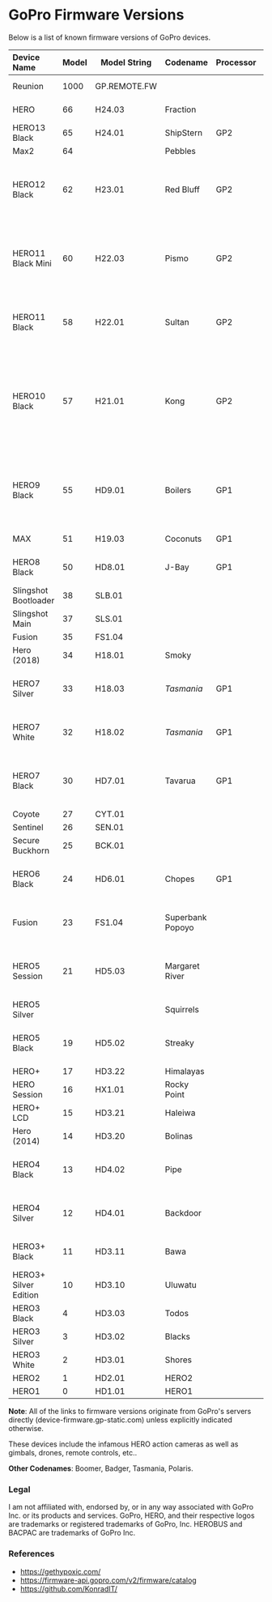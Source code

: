 # GoPro Firmware Versions
Below is a list of known firmware versions of GoPro devices.

| Device Name           | Model  | Model String | Codename   | Processor | Chipset      | Firmware | FW Release |
| :-------------------- | :----- | ------ | ---------------- | --------- | ------------ | -------- | ---------- |
| Reunion               | 1000   | GP.REMOTE.FW |            |           |              | [v02.00.00](https://device-firmware.gp-static.com/1000/8a7468189769d1f0d784ac3f6308c11e8a229b98/GP.REMOTE.FW/camera_fw/02.00.00/GP_REMOTE_FW_02_00_00.bin)<br/>[v01.02.00](https://device-firmware.gp-static.com/1000/2a4b06371ca8ee95d56423f203c834eb8967593b/GP.REMOTE.FW/camera_fw/01.02.00/GP_REMOTE_FW_01_02_00.bin) | 2023/01/27<br/>2021/03/23 |
| HERO                  | 66     | H24.03 | Fraction         |           |              | [v01.20.00](https://device-firmware.gp-static.com/66/a87a582214e978e2ba0ba553adf54c521add01f2/H24.03/camera_fw/01.20.00/UPDATE.zip)<br/>[v01.10.00](https://device-firmware.gp-static.com/66/a6be46fff935c43027a330499384bd5dfb2b1746/H24.03/camera_fw/1.10.00/UPDATE.zip) | 2024/11/05<br/>2024/09/21 |
| HERO13 Black          | 65     | H24.01 | ShipStern        | GP2       | M20V         | [v01.20.00](https://device-firmware.gp-static.com/65/6917834600024bb59a084e8dbdb8b95f1884bf26/H24.01/camera_fw/01.20.00/UPDATE.zip) | 2024/10/17 |
| Max2                  | 64     |        | Pebbles          |           |              |  |
| HERO12 Black          | 62     | H23.01 | Red Bluff        | GP2       | M20V         | [v02.30.00](https://device-firmware.gp-static.com/62/c9c1bb27d8d39cf0426331b1a063e3c96f8e13b7/H23.01/camera_fw/02.30.00/UPDATE.zip)<br/>[v02.20.00](https://device-firmware.gp-static.com/62/f7a6614cdedcbec78243433559413ed599d34039/H23.01/camera_fw/02.20.00/UPDATE.zip)<br/>[v02.10.00](https://device-firmware.gp-static.com/62/9050f5e5dd298b694c276dccba4949abf4463f72/H23.01/camera_fw/02.10.00/UPDATE.zip)<br/>[v02.00.00](https://device-firmware.gp-static.com/62/faef567a022a2533fa5d0ad3e464c429459bba15/H23.01/camera_fw/02.00.00/UPDATE.zip)<br/>[v01.30.00](https://device-firmware.gp-static.com/62/af3cce101d6ffa76ba68d352962b466b2e69af26/H23.01/camera_fw/01.30.00/UPDATE.zip)<br/>[v01.20.00](https://device-firmware.gp-static.com/62/012c91596675e3d4b16de8bc2ee30cb6f806783a/H23.01/camera_fw/01.20.00/UPDATE.zip) | 2024/11/05<br/>2024/03/27<br/>2024/02/08<br/>2023/12/14<br/>2023/11/16<br/>2023/10/31 |
| HERO11 Black Mini     | 60     | H22.03 | Pismo            | GP2       | M20V         | [v02.50.00](https://device-firmware.gp-static.com/60/215049e8fe090616943d4d39ab883319fe37f164/H22.03/camera_fw/02.50.00/UPDATE.zip)<br/>[v02.40.00](https://device-firmware.gp-static.com/60/b65191d6423e7cd8f25754ba88a9c9782d2c24e0/H22.03/camera_fw/02.40.00/UPDATE.zip)<br/>[v02.30.00](https://device-firmware.gp-static.com/60/db732b41b79b6d6afbba971dd8b74b70760e6607/H22.03/camera_fw/02.30.00/UPDATE.zip)<br/>[v02.20.00](https://device-firmware.gp-static.com/60/f1b465680ecebfac20999494a6299515065785b6/H22.03/camera_fw/02.20.00/UPDATE.zip)<br/>[v02.10.00](https://device-firmware.gp-static.com/60/5f9435ec88179024bcea0ce0d428d10adf95947c/H22.03/camera_fw/02.10.00/UPDATE.zip)<br/>[v02.00.00](https://device-firmware.gp-static.com/60/a08b9bc7e48c96028e9174ced3d211bd1bc78717/H22.03/camera_fw/02.00.00/UPDATE.zip)<br/>[v01.10.00](https://device-firmware.gp-static.com/60/b45485e248744e321ddf964873044e98cad4a44f/H22.03/camera_fw/01.10.00/UPDATE.zip) | 2024/05/02<br/>2023/12/14<br/>2023/05/10<br/>2023/03/29<br/>2023/02/01<br/>2022/12/22<br/>2022/11/08 |
| HERO11 Black          | 58     | H22.01 | Sultan           | GP2       | M20V         | [v02.20.00](https://device-firmware.gp-static.com/62/f7a6614cdedcbec78243433559413ed599d34039/H23.01/camera_fw/02.20.00/UPDATE.zip)<br/>[v02.10.00](https://device-firmware.gp-static.com/58/16f662fc9f39cefa297d6b2d0173313d8de3d503/H22.01/camera_fw/02.10.00/UPDATE.zip)<br/>[v02.01.00](https://device-firmware.gp-static.com/58/d414cf331ad9f1c5071af354209cd8b4afc22bd7/H22.01/camera_fw/02.01.00/UPDATE.zip)<br/>[v01.12.00](https://device-firmware.gp-static.com/58/f4a312963735892a40ecd0aa13e23116de0d3f12/H22.01/camera_fw/01.12.00/UPDATE.zip)<br/>[v01.10.00](https://device-firmware.gp-static.com/58/9eda9f71cbceda591d1563d9696df743a1200638/H22.01/camera_fw/01.10.00/UPDATE.zip) | 2024/03/27<br/>2023/03/23<br/>2022/12/14<br/>2022/10/04<br/>2022/09/14 |
| HERO10 Black          | 57     | H21.01 | Kong             | GP2       | M20V         | [v01.62.00](https://device-firmware.gp-static.com/57/cb7a0d0cc5420fbe37d3bd024e572f4995ac0e8e/H21.01/camera_fw/01.62.00/UPDATE.zip)<br/>[v01.60.00](https://device-firmware.gp-static.com/57/ee2a73393ac7331e32e19875a77ccb5267d99216/H21.01/camera_fw/01.60.00/UPDATE.zip)<br/>[v01.50.00](https://device-firmware.gp-static.com/57/17b852744b1a1a1d948185a868b55614c1696cb0/H21.01/camera_fw/01.50.00/UPDATE.zip)<br/>[v01.46.00](https://device-firmware.gp-static.com/57/a83f125da6767c7010bf5eef4bf13f0d04c30ebd/H21.01/camera_fw/01.46.00/UPDATE.zip)<br/>[v01.42.00](https://device-firmware.gp-static.com/57/2d5259cd890b577695031625d11145478775d73e/H21.01/camera_fw/01.42.00/UPDATE.zip)<br/>[v01.40.00](https://device-firmware.gp-static.com/57/e824ae3b13983f42d4865d87a58dcdaf9ece2b05/H21.01/camera_fw/01.40.00/UPDATE.zip)<br/>[v01.20.00](https://device-firmware.gp-static.com/57/05d11c583d84522c0dc7938219bb6684ac149716/H21.01/camera_fw/01.20.00/UPDATE.zip)<br/>[v01.16.00](https://device-firmware.gp-static.com/57/11b2f7254245376b6470644c2530ca5986e06c6a/H21.01/camera_fw/01.16.00/UPDATE.zip)<br/>[v01.15.00](https://device-firmware.gp-static.com/57/681d16d41c3a651195f8adf945cc29244dea61c0/H21.01/camera_fw/01.15.00/UPDATE.zip)<br/>[v01.10.00](https://device-firmware.gp-static.com/57/5ddbf4422a362c4688673aa6af7f22b6cb256e13/H21.01/camera_fw/01.10.00/UPDATE.zip) | 2024/05/23<br/>2024/04/04<br/>2022/12/14<br/>2022/07/14<br/>2022/06/01<br/>2022/03/30<br/>2021/12/15<br/>2021/11/02<br/>2021/10/27<br/>2021/09/16 |
| HERO9 Black           | 55     | HD9.01 | Boilers          | GP1       | SC2000A M9M  | [v01.72.00](https://device-firmware.gp-static.com/55/1296c5817e23dca433d10dffea650bdbe8f14130/HD9.01/camera_fw/01.72.00/UPDATE.zip)<br/>[v01.70.00](https://device-firmware.gp-static.com/55/53869dbb4104e73776872211a6d17bb2140c2903/HD9.01/camera_fw/01.70.00/UPDATE.zip)<br/>[v01.60.00](https://device-firmware.gp-static.com/55/137d68e63957d90ba0b46803228342f8011dbc17/HD9.01/camera_fw/01.60.00/UPDATE.zip)<br/>[v01.52.00](https://device-firmware.gp-static.com/55/bc2dedfa934f083b63c1e37c2ccb7772e94d33dc/HD9.01/camera_fw/01.52.00/UPDATE.zip)<br/>[v01.50.00](#6190c539cbd11351a6762fe0d46d78cb5e7f442a)<br/>[v01.22.00](#6b2945766773c96caec14860913b5b2b26de2b95)<br/>[v01.21.00](#8fb0381cd48e1ac1d8431d7d752f86ae8c1c7585) | 2022/06/22<br/>2022/03/30<br/>2021/06/17<br/>2021/02/25<br/>2020/12/17<br/>2020/10/20<br/>2020/09/12 |
| MAX                   | 51     | H19.03 | Coconuts         | GP1       | SC2000A M9M  | [v02.02.00](https://device-firmware.gp-static.com/51/589c68fb3fdac699d5275633e78dc675fb256617/H19.03/camera_fw/02.02.00/UPDATE.zip)<br/>[v02.00.00](https://device-firmware.gp-static.com/51/029419def60e5fdadfccfcecb69ce21ff679ddca/H19.03/camera_fw/02.00.00/UPDATE.zip) | 2024/07/09<br/>2020/12/20 |
| HERO8 Black           | 50     | HD8.01 | J-Bay            | GP1       | SC2000A M10V | [v02.51.00](https://device-firmware.gp-static.com/50/77b086a3564dc3dfeca85a89d33acb49222f6c4a/HD8.01/camera_fw/02.51.00/UPDATE.zip)<br/>v02.50.00<br/>v02.00.00 | 2022/03/22<br/>0000/00/00<br/>0000/00/00 |
| Slingshot Bootloader  | 38     | SLB.01 |                  |           |              | [v01.80.00](https://device-firmware.gp-static.com/38/SLB.01/camera_fw/01.80.00/bootloader_flash.img.zip) | 2018/09/18 |
| Slingshot Main        | 37     | SLS.01 |                  |           |              | [v01.80.00](https://device-firmware.gp-static.com/37/SLS.01/camera_fw/01.80.00/slingshot_flash.img.zip) | 2018/09/18 |
| Fusion                | 35     | FS1.04 |                  |           |              | [v01.80.00](https://device-firmware.gp-static.com/23/FS1.04/camera_fw/01.80.00/UPDATE.zip) | 2018/05/18 |
| Hero (2018)           | 34     | H18.01 | Smoky            |           |              | [v01.00.00](https://device-firmware.gp-static.com/34/H18.01/camera_fw/01.00.00/UPDATE.zip)<br/>[v01.10.00](https://device-firmware.gp-static.com/34/H18.01/camera_fw/01.10.00/UPDATE.zip) | 2019/10/19<br/>2019/10/15 |
| HERO7 Silver          | 33     | H18.03 | *Tasmania*       | GP1       |              | [v02.10.00](https://device-firmware.gp-static.com/33/H18.03/camera_fw/02.10.00/UPDATE.zip)<br/>[v02.00.00](https://device-firmware.gp-static.com/33/H18.03/camera_fw/02.00.00/UPDATE.zip)<br/>[v01.50.00](https://device-firmware.gp-static.com/33/H18.03/camera_fw/01.50.00/UPDATE.zip)<br/>[v01.21.00](https://device-firmware.gp-static.com/33/H18.03/camera_fw/01.21.00/UPDATE.zip) | 0000/00/00<br/>0000/00/00<br/>0000/00/00<br/>0000/00/00 |
| HERO7 White           | 32     | H18.02 | *Tasmania*       | GP1       |              | [v02.10.00](https://device-firmware.gp-static.com/32/H18.02/camera_fw/02.10.00/UPDATE.zip)<br/>[v02.00.00](https://device-firmware.gp-static.com/32/H18.02/camera_fw/02.00.00/UPDATE.zip)<br/>[v01.50.00](https://device-firmware.gp-static.com/32/H18.02/camera_fw/01.50.00/UPDATE.zip)<br/>[v01.21.00](https://device-firmware.gp-static.com/32/H18.02/camera_fw/01.21.00/UPDATE.zip) | 2019/11/19<br/>2018/12/05<br/>2018/11/01<br/>2018/09/15 |
| HERO7 Black           | 30     | HD7.01 | Tavarua          | GP1       | SC2000A M9M  | [v01.90.00](https://device-firmware.gp-static.com/30/HD7.01/camera_fw/01.90.00/UPDATE.zip)<br/>[v01.80.00](https://device-firmware.gp-static.com/30/HD7.01/camera_fw/01.80.00/UPDATE.zip)<br/>[v01.70.00](https://device-firmware.gp-static.com/30/HD7.01/camera_fw/01.70.00/UPDATE.zip)<br/>[v01.61.00](https://device-firmware.gp-static.com/30/HD7.01/camera_fw/01.61.00/UPDATE.zip)<br/>[v01.51.00](https://device-firmware.gp-static.com/30/HD7.01/camera_fw/01.51.00/UPDATE.zip) | 2019/12/25<br/>2019/08/14<br/>2019/01/19<br/>2018/12/07<br/>2018/09/24 |
| Coyote                | 27     | CYT.01 |                  |           |              | [v02.00.00](https://device-firmware.gp-static.com/27/CYT.01/camera_fw/02.00.00/coyote.zip) | 2016/10/16 |
| Sentinel              | 26     | SEN.01 |                  |           |              | [v02.50.01](https://device-firmware.gp-static.com/26/SEN.01/camera_fw/02.50.01/SEN.01.02.50.01.zip) | 2020/01/20 |
| Secure Buckhorn       | 25     | BCK.01 |                  |           |              | [v02.50.01](https://device-firmware.gp-static.com/25/41b51a0d55d921fa8b55d82df768b5f7ebc72d5e/BCK.01/camera_fw/02.50.01/signedsecureBCK.01.02.50.01.zip) | 2021/03/21 |
| HERO6 Black           | 24     | HD6.01 | Chopes           | GP1       | SC2000A M9M  | [v02.10.00](https://device-firmware.gp-static.com/24/HD6.01/camera_fw/02.10.00/UPDATE.zip)<br/>[v02.01.00](https://device-firmware.gp-static.com/24/HD6.01/camera_fw/02.01.00/UPDATE.zip)<br/>[v01.60.00](https://device-firmware.gp-static.com/24/HD6.01/camera_fw/01.60.00/UPDATE.zip)<br/>[v01.51.00](https://device-firmware.gp-static.com/24/HD6.01/camera_fw/01.51.00/UPDATE.zip) | 2019/10/19<br/>0000/00/00<br/>0000/00/00<br/>0000/00/00 |
| Fusion                | 23     | FS1.04 | Superbank<br/>Popoyo |       |              | [v01.80.00](https://device-firmware.gp-static.com/23/FS1.04/camera_fw/01.80.00/UPDATE.zip)<br/>[v01.70.00](https://device-firmware.gp-static.com/23/FS1.04/camera_fw/01.70.00/UPDATE.zip)<br/>v01.60.00<br/>v01.51.00 | 2018/05/18<br/>0000/00/00<br/>0000/00/00<br/>0000/00/00 |
| HERO5 Session         | 21     | HD5.03 | Margaret River   |           | A9SE7        | [v02.51.00](https://device-firmware.gp-static.com/21/HD5.03/camera_fw/02.51.00/UPDATE.zip)<br/>[v02.00.00](https://device-firmware.gp-static.com/21/HD5.03/camera_fw/02.00.00/UPDATE.zip)<br/>v01.57.00<br/>v01.50.00<br/>v01.20.00 | 2017/06/17<br/>0000/00/00<br/>0000/00/00<br/>0000/00/00<br/>0000/00/00 |
| HERO5 Silver          |        |        | Squirrels        |           | A9SE7        |  |
| HERO5 Black           | 19     | HD5.02 | Streaky          |           | A9SE7        | [v02.70.00](https://device-firmware.gp-static.com/19/HD5.02/camera_fw/02.70.00/UPDATE.zip)<br/>[v02.60.00](https://device-firmware.gp-static.com/19/HD5.02/camera_fw/02.60.00/UPDATE.zip)<br/>[v02.51.00](https://device-firmware.gp-static.com/19/HD5.02/camera_fw/02.51.00/UPDATE.zip)<br/>[v02.00.00](https://device-firmware.gp-static.com/19/HD5.02/camera_fw/02.00.00/UPDATE.zip) | 2019/10/19<br/>0000/00/00<br/>0000/00/00<br/>0000/00/00 |
| HERO+                 | 17     | HD3.22 | Himalayas        |           |              | [v01.50.00](https://device-firmware.gp-static.com/17/HD3.22/camera_fw/01.50/UPDATE.zip) | 2016/05/16 |
| HERO Session          | 16     | HX1.01 | Rocky Point      |           |              | [v02.00.00](https://device-firmware.gp-static.com/16/HX1.01/camera_fw/02.00/UPDATE.zip) | 2016/10/16 |
| HERO+ LCD             | 15     | HD3.21 | Haleiwa          |           |              | [v02.00.00](https://device-firmware.gp-static.com/15/HD3.21/camera_fw/02.00/UPDATE.zip) | 2016/05/16 |
| Hero (2014)           | 14     | HD3.20 | Bolinas          |           |              | [v01.09.00](https://device-firmware.gp-static.com/14/HD3.20/camera_fw/01.09/UPDATE.zip) | 2016/05/16 |
| HERO4 Black           | 13     | HD4.02 | Pipe             |           | A9           | [v05.00.00](https://device-firmware.gp-static.com/13/HD4.02/camera_fw/05.00.00/UPDATE.zip)<br/>v04.00.00<br/>v03.00.00<br/>v02.00.00 | 2016/11/16<br/>0000/00/00<br/>0000/00/00<br/>0000/00/00 |
| HERO4 Silver          | 12     | HD4.01 | Backdoor         |           |              | [v05.00.00](https://device-firmware.gp-static.com/12/HD4.01/camera_fw/05.00.00/UPDATE.zip)<br/>v04.00.00<br/>v03.00.00<br/>v02.00.00 | 2016/11/16<br/>0000/00/00<br/>0000/00/00<br/>0000/00/00 |
| HERO3+ Black          | 11     | HD3.11 | Bawa             |           |              | [v03.03.00](https://device-firmware.gp-static.com/11/HD3.11/camera_fw/03.03/UPDATE.zip)<br/>v03.00.00<br/>v02.00.00 | 0000/00/00<br/>0000/00/00<br/>0000/00/00 |
| HERO3+ Silver Edition | 10     | HD3.10 | Uluwatu          |           |              | [v03.02.00](https://device-firmware.gp-static.com/10/HD3.10/camera_fw/03.02/UPDATE.zip)<br/>v02.00.00 | 2016/05/16<br/>0000/00/00 |
| HERO3 Black           | 4      | HD3.03 | Todos            |           | A770         | [v02.39.00](https://device-firmware.gp-static.com/4/HD3.03/camera_fw/02.39/UPDATE.zip)  | 2012/10/24 |
| HERO3 Silver          | 3      | HD3.02 | Blacks           |           | A770         | [v03.00.00](https://device-firmware.gp-static.com/3/HD3.02/camera_fw/03.00/UPDATE.zip) | 2012/10/12 |
| HERO3 White           | 2      | HD3.01 | Shores           |           | A770         | [v03.07.01](https://device-firmware.gp-static.com/2/HD3.01/camera_fw/03.07.01/UPDATE.zip)<br/>[v03.07.00](https://device-firmware.gp-static.com/2/HD3.01/camera_fw/03.07/UPDATE.zip) | 2012/10/12<br/>0000/00/00 |
| HERO2                 | 1      | HD2.01 | HERO2            |           |              |  |  |
| HERO1                 | 0      | HD1.01 | HERO1            |           |              | v01.102 |  |

**Note**: All of the links to firmware versions originate from GoPro's servers directly (device-firmware.gp-static.com) unless explicitly indicated otherwise.

These devices include the infamous HERO action cameras as well as gimbals, drones, remote controls, etc..

**Other Codenames**: Boomer, Badger, Tasmania, Polaris.

### Legal
I am not affiliated with, endorsed by, or in any way associated with GoPro Inc. or its products and services. GoPro, HERO, and their respective logos are trademarks or registered trademarks of GoPro, Inc. HEROBUS and BACPAC are trademarks of GoPro Inc.

### References
- https://gethypoxic.com/
- https://firmware-api.gopro.com/v2/firmware/catalog
- https://github.com/KonradIT/
